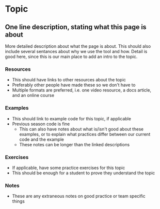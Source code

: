 # Topic

## One line description, stating what this page is about

More detailed description about what the page is about. This should also include several sentances about why we use the tool and how. Detail is good here, since this is our main place to add an intro to the topic.

### Resources

- This should have links to other resources about the topic
- Preferably other people have made these so we don't have to
- Multiple formats are preferred, i.e. one video resource, a docs article, and an online course

### Examples

- This should link to example code for this topic, if applicable
- Previous season code is fine
  - This can also have notes about what is/isn't good about these examples, or to explain what practices differ between our current code and the example
  - These notes can be longer than the linked descriptions

### Exercises

- If applicable, have some practice exercises for this topic
- This should be enough for a student to prove they understand the topic

### Notes

- These are any extraneous notes on good practice or team specific things
